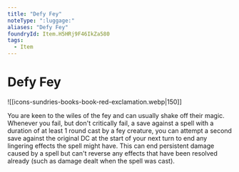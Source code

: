 ```yaml
---
title: "Defy Fey"
noteType: ":luggage:"
aliases: "Defy Fey"
foundryId: Item.H5HRj9F46IkZa580
tags:
  - Item
---
```


# Defy Fey
![[icons-sundries-books-book-red-exclamation.webp|150]]

You are keen to the wiles of the fey and can usually shake off their magic. Whenever you fail, but don't critically fail, a save against a spell with a duration of at least 1 round cast by a fey creature, you can attempt a second save against the original DC at the start of your next turn to end any lingering effects the spell might have. This can end persistent damage caused by a spell but can't reverse any effects that have been resolved already (such as damage dealt when the spell was cast).
